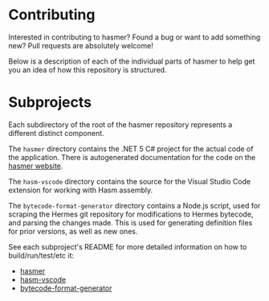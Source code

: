 # Contributing

Interested in contributing to hasmer?
Found a bug or want to add something new?
Pull requests are absolutely welcome!

Below is a description of each of the individual parts of hasmer to help get you an idea of how this repository is structured.

# Subprojects

Each subdirectory of the root of the hasmer repository represents a different distinct component.

The `hasmer` directory contains the .NET 5 C# project for the actual code of the application. There is autogenerated documentation for the code on the [hasmer website](https://lucasbaizer2.github.io/hasmer/docs/annotated.html).

The `hasm-vscode` directory contains the source for the Visual Studio Code extension for working with Hasm assembly.

The `bytecode-format-generator` directory contains a Node.js script, used for scraping the Hermes git repository for modifications to Hermes bytecode, and parsing the changes made.
This is used for generating definition files for prior versions, as well as new ones.

See each subproject's README for more detailed information on how to build/run/test/etc it:
* [hasmer](./hasmer/README.md)
* [hasm-vscode](./hasm-vscode/README.md)
* [bytecode-format-generator](./bytecode-format-generator/README.md)
